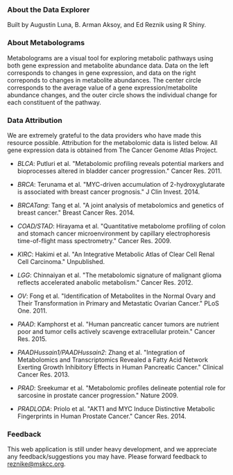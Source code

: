 ### About the Data Explorer
Built by Augustin Luna, B. Arman Aksoy, and Ed Reznik using R Shiny.

### About Metabolograms
Metabolograms are a visual tool for exploring metabolic pathways using both gene expression and metabolite abundance data. Data on the left corresponds to changes in gene expression, and data on the right correponds to changes in metabolite abundances. The center circle corresponds to the average value of a gene expression/metabolite abundance changes, and the outer circle shows the individual change for each constituent of the pathway.

### Data Attribution
We are extremely grateful to the data providers who have made this resource possible. Attribution for the metabolomic data is listed below. All gene expression data is obtained from The Cancer Genome Atlas Project.

* *BLCA*: Putluri et al. "Metabolomic profiling reveals potential markers and bioprocesses altered in bladder cancer progression." Cancer Res. 2011.

* *BRCA*: Terunama et al. "MYC-driven accumulation of 2-hydroxyglutarate is associated with breast cancer prognosis." J Clin Invest. 2014.

* *BRCATang*: Tang et al. "A joint analysis of metabolomics and genetics of breast cancer." Breast Cancer Res. 2014.

* *COAD/STAD*: Hirayama et al. "Quantitative metabolome profiling of colon and stomach cancer microenvironment by capillary electrophoresis time-of-flight mass spectrometry." Cancer Res. 2009.

* *KIRC*: Hakimi et al. "An Integrative Metabolic Atlas of Clear Cell Renal Cell Carcinoma." Unpublished.

* *LGG*: Chinnaiyan et al. "The metabolomic signature of malignant glioma reflects accelerated anabolic metabolism." Cancer Res. 2012.

* *OV*: Fong et al. "Identification of Metabolites in the Normal Ovary and Their Transformation in Primary and Metastatic Ovarian Cancer." PLoS One. 2011.

* *PAAD*: Kamphorst et al. "Human pancreatic cancer tumors are nutrient poor and tumor cells actively scavenge extracellular protein." Cancer Res. 2015.

* *PAADHussain1/PAADHussain2*: Zhang et al. "Integration of Metabolomics and Transcriptomics Revealed a Fatty Acid Network Exerting Growth Inhibitory Effects in Human Pancreatic Cancer." Clinical Cancer Res. 2013.

* *PRAD*: Sreekumar et al. "Metabolomic profiles delineate potential role for sarcosine in prostate cancer progression." Nature 2009.

* *PRADLODA*: Priolo et al. "AKT1 and MYC Induce Distinctive Metabolic Fingerprints in Human Prostate Cancer." Cancer Res. 2014.

### Feedback
This web application is still under heavy development, and we appreciate any feedback/suggestions you may have. Please forward feedback to reznike@mskcc.org.

